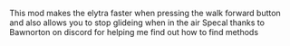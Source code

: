 This mod makes the elytra faster when pressing the walk forward button and also allows you to stop glideing when in the air
Specal thanks to Bawnorton on discord for helping me find out how to find methods

